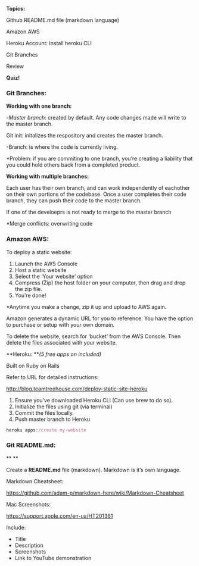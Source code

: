 **Topics:**

 Github README.md file (markdown language)

 Amazon AWS

 Heroku Account: Install heroku CLI

 Git Branches

 Review

 **Quiz!**

### **Git Branches:**

**Working with one branch:**

-*Master branch*: created by default. Any code changes made will write to the master branch.

 Git init: initalizes the respository and creates the master branch.

-Branch: is where the code is currently living.

\*Problem: if you are commiting to one branch, you’re creating a liability that you could hold others back from a completed product.

**Working with multiple branches:**

Each user has their own branch, and can work independently of eachother on their own portions of the codebase. Once a user completes their code branch, they can push their code to the master branch.

If one of the develoeprs is not ready to merge to the master branch

\*Merge conflicts: overwriting code

### **Amazon AWS:**

To deploy a static website:

1. Launch the AWS Console
2. Host a static website
3. Select the ‘Your website’ option
4. Compress (Zip) the host folder on your computer, then drag and drop the zip file.
5. You’re done!

\*Anytime you make a change, zip it up and upload to AWS again.

Amazon generates a dynamic URL for you to reference. You have the option to purchase or setup with your own domain.

To delete the website, search for ‘bucket’ from the AWS Console. Then delete the files associated with your website.

**Heroku: ***(5 free apps on included)*

Built on Ruby on Rails

Refer to URL for detailed instructions:

<http://blog.teamtreehouse.com/deploy-static-site-heroku>

1. Ensure you’ve downloaded Heroku CLI (Can use brew to do so).
2. Initialize the files using git (via terminal)
3. Commit the files locally.
4. Push master branch to Heroku

```js
heroku apps:/create my-website
```

### **Git README.md:**

**
**

Create a **README.md** file (markdown). Markdown is it’s own language.

Markdown Cheatsheet:

<https://github.com/adam-p/markdown-here/wiki/Markdown-Cheatsheet>

Mac Screenshots:

<https://support.apple.com/en-us/HT201361>

Include:

* Title
* Description
* Screenshots
* Link to YouTube demonstration

